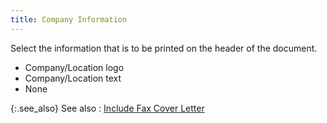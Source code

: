 ```yaml
---
title: Company Information
---
```



Select the information that is to be printed on the header of the document.

- Company/Location  logo
- Company/Location  text
- None



{:.see_also}
See also
: [Include  Fax Cover Letter](JavaScript:RelatedTopics1.Click())
